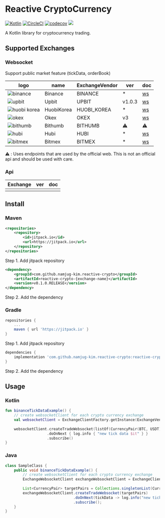 # Reactive CryptoCurrency
[![Kotlin](https://img.shields.io/badge/kotlin-1.3.x-blue.svg)](http://kotlinlang.org) [![CircleCI](https://circleci.com/gh/namjug-kim/reactive-crypto.svg?style=shield&circle-token=aa6aa4ebd3956dd3e1a767d938c7e73869ffd6ab)](https://circleci.com/gh/namjug-kim/reactive-crypto) [![codecov](https://codecov.io/gh/namjug-kim/reactive-crypto/branch/master/graph/badge.svg)](https://codecov.io/gh/namjug-kim/reactive-crypto) [![](https://jitpack.io/v/namjug-kim/reactive-crypto.svg)](https://jitpack.io/#namjug-kim/reactive-crypto)

A Kotlin library for cryptocurrency trading.

## Supported Exchanges

### Websocket
Support public market feature (tickData, orderBook)

| logo                                                                                                                  | name        | ExchangeVendor | ver | doc |
| --------------------------------------------------------------------------------------------------------------------- | ----------- | ---------------- |--------|---|
| ![binance](https://user-images.githubusercontent.com/16334718/57194951-e5e88600-6f87-11e9-918e-74de5c58e883.jpg)      | Binance     | BINANCE        | *      | [ws](https://github.com/binance-exchange/binance-official-api-docs/blob/master/web-socket-streams.md) | 
| ![upbit](https://user-images.githubusercontent.com/16334718/57194949-e54fef80-6f87-11e9-85b3-67b8f82db564.jpg)        | Upbit       | UPBIT          | v1.0.3 | [ws](https://docs.upbit.com/docs/upbit-quotation-websocket) | 
| ![huobi korea](https://user-images.githubusercontent.com/16334718/57194946-e4b75900-6f87-11e9-940a-08ceb98193e4.jpg)  | HuobiKorea  | HUOBI_KOREA    | *      | [ws](https://github.com/alphaex-api/BAPI_Docs_ko/wiki) | 
| ![okex](https://user-images.githubusercontent.com/16334718/57195022-90f93f80-6f88-11e9-8aaa-f6a515d300ae.jpg)         | Okex        | OKEX           | v3     | [ws](https://www.okex.com/docs/en/#spot_ws-all) | 
| ![bithumb](https://user-images.githubusercontent.com/16334718/57194948-e54fef80-6f87-11e9-90d8-41f108789c77.jpg)      | Bithumb     | BITHUMB        | ⚠️     | ⚠️ |
| ![hubi](https://user-images.githubusercontent.com/16334718/57194945-e4b75900-6f87-11e9-8fea-889fc93a7ba4.jpg)         | Hubi        | HUBI           | *      | [ws](https://www.hubi.com/docs/index-en.pdf) |
| ![bitmex](https://user-images.githubusercontent.com/16334718/57194950-e54fef80-6f87-11e9-8b54-3f2192012306.jpg)       | Bitmex      | BITMEX         | *      | [ws](https://www.bitmex.com/app/wsAPI) |

⚠️ : Uses endpoints that are used by the official web. This is not an official api and should be used with care.

### Api
| Exchange       | ver | doc |
|----------------|---|---|
| | |

## Install

### Maven

```xml
<repositories>
    <repository>
        <id>jitpack.io</id>
        <url>https://jitpack.io</url>
    </repository>
</repositories>
```
Step 1. Add jitpack repository

```xml
<dependency>
    <groupId>com.github.namjug-kim.reactive-crypto</groupId>
    <artifactId>reactive-crypto-{exchange-name}</artifactId>
    <version>v0.1.0.RELEASE</version>
</dependency>
```
Step 2. Add the dependency

### Gradle

``` groovy
repositories {
	...
	maven { url 'https://jitpack.io' }
}
```
Step 1. Add jitpack repository

``` groovy
dependencies {
    implementation 'com.github.namjug-kim.reactive-crypto:reactive-crypto-{exchange-name}:v0.1.0.RELEASE'
}
```
Step 2. Add the dependency

## Usage

### Kotlin

```kotlin
fun binanceTickDataExample() {
    // create websocketClient for each crypto currency exchange
    val websocketClient = ExchangeClientFactory.getInstance(ExchangeVendor.BINANCE)
    
    websocketClient.createTradeWebsocket(listOf(CurrencyPair(BTC, USDT)))
                   .doOnNext { log.info { "new tick data $it" } }
                   .subscribe()
}

```

### Java

```java
class SampleClass {
    public void binanceTickDataExample() {
        // create websocketClient for each crypto currency exchange
        ExchangeWebsocketClient exchangeWebsocketClient = ExchangeClientFactory.getInstance(ExchangeVendor.BINANCE);
         
        List<CurrencyPair> targetPairs = Collections.singletonList(CurrencyPair.parse("BTC", "USDT"));
        exchangeWebsocketClient.createTradeWebsocket(targetPairs)
                               .doOnNext(tickData -> log.info("new tick data {}", tickData))
                               .subscribe();
    }
}
```
